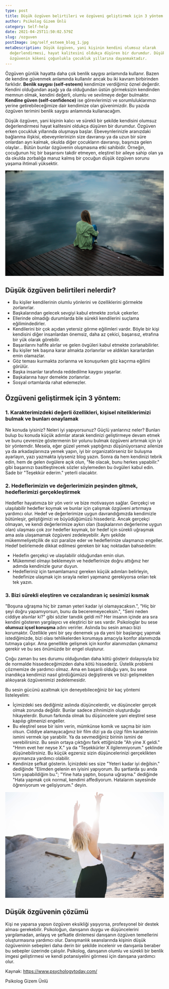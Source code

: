 ```yaml
---
type: post
title: Düşük özgüven belirtileri ve özgüveni geliştirmek için 3 yöntem
author: Psikolog Gizem Ünlü
category: Self-help
date: 2021-04-25T11:50:02.579Z
slug: /ozguven
postImage: img/self_esteem_blog_1.jpg
metaDescription: Düşük özgüven, yani kişinin kendini olumsuz olarak
  değerlendirmesi, hayat kalitesini oldukça düşüren bir durumdur. Düşük
  özgüvenin kökeni çoğunlukla çocukluk yıllarına dayanmaktadır.
---
```

Özgüven günlük hayatta daha çok benlik saygısı anlamında kullanır. Bazen de kendine güvenmek anlamında kullanılır ancak bu iki kavram birbirinden farklıdır. **Benlik saygısı (self-esteem)** kendimize verdiğimiz öznel değerdir. Kendini olduğundan aşağı ya da olduğundan üstün görmeksizin kendinden memnun olmak, kendini değerli, olumlu ve sevilmeye değer bulmaktır. **Kendine güven (self-confidence)** ise görevlerimizi ve sorumluluklarımızı yerine getirebileceğimize dair kendimize olan güvenimizdir. Bu yazıda özgüven terimini benlik saygısı anlamında kullanacağım.

Düşük özgüven, yani kişinin kalıcı ve sürekli bir şekilde kendisini olumsuz değerlendirmesi hayat kalitesini oldukça düşüren bir durumdur. Özgüven erken çocukluk yıllarında oluşmaya başlar. Ebeveynlerinizle aranızdaki bağlanma ilişkisi, ebeveynlerinizin size davranışı ya da uzun bir süre onlardan ayrı kalmak, okulda diğer çocukların davranışı, başınıza gelen olaylar... Bütün bunlar özgüvenin oluşmasına etki sahibidir. Örneğin, çocuğunun hiç bir başarısını takdir etmeyen, eleştirel bir aileye sahip olan ya da okulda zorbalığa maruz kalmış bir çocuğun düşük özgüven sorunu yaşama ihtimali yüksektir.



![](img/self_esteem_blog_1.jpg)

## Düşük özgüven belirtileri nelerdir?

* Bu kişiler kendilerinin olumlu yönlerini ve özelliklerini görmekte zorlanırlar.
* Başkalarından gelecek sevgiyi kabul etmekte zorluk çekerler.
* Ellerinde olmadığı durumlarda bile sürekli kendilerini suçlama eğilimindedirler.
* Kendilerini bir çok açıdan yetersiz görme eğilimleri vardır. Böyle bir kişi kendisini diğer insanlardan önemsiz, daha az çekici, başarısız, etrafına bir yük olarak görebilir.
* Başarılarını hafife alırlar ve gelen övgüleri kabul etmekte zorlanabilirler.
* Bu kişiler tek başına karar almakta zorlanırlar ve aldıkları kararlardan emin olamazlar.
* Göz teması kurmakta zorlanma ve konuşurken göz kaçırma eğilimi görülür.
* Başka insanlar tarafında reddedilme kaygısı yaşarlar.
* Başkalarına hayır demekte zorlanırlar.
* Sosyal ortamlarda rahat edemezler.

## Özgüveni geliştirmek için 3 yöntem:

### 1. **Karakterimizdeki değerli özellikleri, kişisel niteliklerimizi bulmak ve bunları onaylamak**

Ne konuda iyisiniz? Neleri iyi yapıyorsunuz? Güçlü yanlarınız neler? Bunları bulup bu konuda küçük adımlar atarak kendinizi geliştirmeye devam etmek ve bunu çevrenize göstermenin bir yolunu bulmak özgüveni artırmak için iyi bir yöntemdir. Mesela, eğer güzel yemek yaptığınızı düşünüyorsanız ailenize ya da arkadaşlarınıza yemek yapın, iyi bir organizatörseniz bir buluşma ayarlayın, yazı yazmakta iyiyseniz blog yazın. Sonra da hem kendinizi tebrik edin, hem de gelen övgülere açık olun, "Ne olacak, bunu herkes yapabilir." gibi başarınızı basitleştirecek sözler söylemeden bu övgüleri kabul edin. Sade bir "Teşekkür ederim." yeterli olacaktır.

### 2. **Hedeflerimizin ve değerlerimizin peşinden gitmek, hedeflerimizi gerçekleştirmek**

Hedefler hayatımıza bir yön verir ve bize motivasyon sağlar. Gerçekçi ve ulaşılabilir hedefler koymak ve bunlar için çalışmak özgüveni artırmaya yardımcı olur. Hedef ve değerlerimize uygun davrandığımızda kendimizle bütünleşir, geliştiğimizi ve büyüdüğümüzü hissederiz. Ancak gerçekçi olmayan, ve kendi değerlerimize aykırı olan (başkalarının değerlerine uygun olan) ulaşması çok zor hedefler koymak, bir hedef için sürekli uğraşmak ama asla ulaşamamak özgüveni zedeleyebilir. Aynı şekilde mükemmeliyetçilik de sizi paralize eder ve hedeflerinize ulaşmanızı engeller. Hedef belirlemede dikkat edilmesi gereken bir kaç noktadan bahsedelim:

* Hedefin gerçekçi ve ulaşılabilir olduğundan emin olun.
* Mükemmel olmayı beklemeyin ve hedeflerinize doğru attığınız her adımda kendinizle gurur duyun.
* Hedefleriniz için tamamlamanız gereken küçük adımları belirleyin, hedefinize ulaşmak için sırayla neleri yapmanız gerekiyorsa onları tek tek yazın.

### 3. **Bizi sürekli eleştiren ve cezalandıran iç sesimizi kısmak**

"Boşuna uğraşma hiç bir zaman yeteri kadar iyi olamayacaksın.", "Hiç bir şeyi doğru yapamıyorsun, bunu da beceremeyeceksin.", "Seni neden ciddiye alsınlar ki?" gibi sözler tanıdık geldi mi? Her insanın içinde ara sıra kendini gösteren yargılayıcı ve eleştirici bir ses vardır. Psikologlar bu sese **olumsuz içsel konuşma** adını verirler. Aslında bu sesin amacı bizi korumaktır. Özellikle yeni bir şey denemek ya da yeni bir başlangıç yapmak istediğimizde, bizi olası tehlikelerden korumaya amacıyla konfor alanımızda tutmaya çalışır. Ama genellikle gelişmek için konfor alanımızdan çıkmamız gerekir ve bu ses önümüzde bir engel oluşturur.

Çoğu zaman bu ses durumu olduğundan daha kötü gösterir dolayısıyla biz de normalde hissedeceğimizden daha kötü hissederiz. Üstelik problemi çözmemize de yardımcı olmaz. Ama en başarılı olduğu yanı, bu sese inandıkça kendimizi nasıl gördüğümüzü değiştirerek ve bizi gelişmekten alıkoyarak özgüvenimizi zedelemesidir.

Bu sesin gücünü azaltmak için deneyebileceğiniz bir kaç yöntemi listeleyelim:

* İçimizdeki ses dediğimiz aslında düşüncelerdir, ve düşünceler gerçek olmak zorunda değildir. Bunlar sadece zihnimizin oluşturduğu hikayelerdir. Bunun farkında olmak bu düşüncelere yani eleştirel sese kapılıp gitmenizi engeller.
* Bu eleştirel sese bir isim verin, mümkünse komik ve saçma bir isim olsun. Ciddiye alamayacağınız bir film dizi ya da çizgi film karakterinin ismini vermek işe yarabilir. Ya da sevmediğiniz birinin ismini de verebilirsiniz. Bu sesin ortaya çıktığını fark ettiğinizde "Ah yine X geldi." "Hmm evet her neyse X." ya da "Teşekkürler X ilgilenmiyorum." şeklinde düşünebilirsiniz. Bu küçük egzersiz sizin düşüncelerinizi gerçeklikten ayırmanıza yardımcı olabilir.
* Kendinize şefkat gösterin. İçinizdeki ses size "Yeteri kadar iyi değilsin." dediğinde "Elimden gelenin en iyisini yapıyorum. Bu şartlarda şu anda tüm yapabildiğim bu."; "Yine hata yaptın, boşuna uğraşma." dediğinde "Hata yapmak çok normal, kendimi affediyorum. Hatalarım sayesinde öğreniyorum ve gelişiyorum." deyin.

![](img/brooke-cagle-qj1j4hodnti-unsplash.jpg)

## Düşük özgüvenin çözümü

Kişi ne yaparsa yapsın özgüven eksikliği yaşıyorsa, profesyonel bir destek alması gerekebilir. Psikoloğun, danışanın duygu ve düşüncelerini yargılamadan, anlayış ve şefkatle dinlemesi danışanın özgüven temellerini oluşturmasına yardımcı olur. Danışmanlık seanslarında kişinin düşük özgüveninin sebepleri daha derin bir şekilde incelenir ve danışanla beraber bu sebepler üzerinde çalışılır. Psikolog, danışanın olumlu ve sürekli bir benlik imgesi geliştirmesi ve kendi potansiyelini görmesi için danışana yardımcı olur.

Kaynak: [](https://www.psychologytoday.com/)<https://www.psychologytoday.com/>

Psikolog Gizem Ünlü